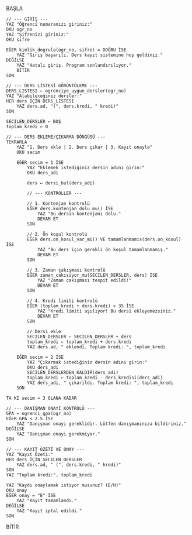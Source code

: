 BAŞLA

    // --- GİRİŞ ---
    YAZ "Öğrenci numaranızı giriniz:"
    OKU ogr_no
    YAZ "Şifrenizi giriniz:"
    OKU sifre

    EĞER kimlik_dogrula(ogr_no, sifre) = DOĞRU İSE
        YAZ "Giriş başarılı. Ders kayıt sistemine hoş geldiniz."
    DEĞİLSE
        YAZ "Hatalı giriş. Program sonlandırılıyor."
        BİTİR
    SON

    // --- DERS LİSTESİ GÖRÜNTÜLEME ---
    DERS_LISTESI ← ogrenciye_uygun_dersler(ogr_no)
    YAZ "Alabileceğiniz dersler:"
    HER ders İÇİN DERS_LISTESI
        YAZ ders.ad, "(", ders.kredi, " kredi)"
    SON

    SECILEN_DERSLER ← BOŞ
    toplam_kredi ← 0

    // --- DERS EKLEME/ÇIKARMA DÖNGÜSÜ ---
    TEKRARLA
        YAZ "1. Ders ekle | 2. Ders çıkar | 3. Kayıt onayla"
        OKU secim

        EĞER secim = 1 İSE
            YAZ "Eklemek istediğiniz dersin adını girin:"
            OKU ders_adi

            ders ← dersi_bul(ders_adi)

            // --- KONTROLLER ---

            // 1. Kontenjan kontrolü
            EĞER ders.kontenjan_dolu_mu() İSE
                YAZ "Bu dersin kontenjanı dolu."
                DEVAM ET
            SON

            // 2. Ön koşul kontrolü
            EĞER ders.on_kosul_var_mi() VE tamamlanmamis(ders.on_kosul) İSE
                YAZ "Bu ders için gerekli ön koşul tamamlanmamış."
                DEVAM ET
            SON

            // 3. Zaman çakışması kontrolü
            EĞER zaman_cakisiyor_mu(SECILEN_DERSLER, ders) İSE
                YAZ "Zaman çakışması tespit edildi!"
                DEVAM ET
            SON

            // 4. Kredi limiti kontrolü
            EĞER (toplam_kredi + ders.kredi) > 35 İSE
                YAZ "Kredi limiti aşılıyor! Bu dersi ekleyemezsiniz."
                DEVAM ET
            SON

            // Dersi ekle
            SECILEN_DERSLER ← SECILEN_DERSLER + ders
            toplam_kredi ← toplam_kredi + ders.kredi
            YAZ ders.ad, " eklendi. Toplam kredi: ", toplam_kredi

        EĞER secim = 2 İSE
            YAZ "Çıkarmak istediğiniz dersin adını girin:"
            OKU ders_adi
            SECILEN_DERSLERDEN_KALDIR(ders_adi)
            toplam_kredi ← toplam_kredi - ders_kredisi(ders_adi)
            YAZ ders_adi, " çıkarıldı. Toplam kredi: ", toplam_kredi
        SON

    TA Kİ secim = 3 OLANA KADAR

    // --- DANIŞMAN ONAYI KONTROLÜ ---
    GPA ← ogrenci_gpa(ogr_no)
    EĞER GPA < 2.5 İSE
        YAZ "Danışman onayı gereklidir. Lütfen danışmanınıza bildiriniz."
    DEĞİLSE
        YAZ "Danışman onayı gerekmiyor."
    SON

    // --- KAYIT ÖZETİ VE ONAY ---
    YAZ "Kayıt Özeti:"
    HER ders İÇİN SECILEN_DERSLER
        YAZ ders.ad, " (", ders.kredi, " kredi)"
    SON
    YAZ "Toplam kredi:", toplam_kredi

    YAZ "Kaydı onaylamak istiyor musunuz? (E/H)"
    OKU onay
    EĞER onay = "E" İSE
        YAZ "Kayıt tamamlandı."
    DEĞİLSE
        YAZ "Kayıt iptal edildi."
    SON

BİTİR
